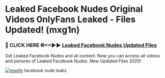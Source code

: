 # Leaked Facebook Nudes Original Videos 0nlyFans Leaked - Files Updated! (mxg1n)

<h3>🔴 CLICK HERE 🌐==►► <a href="https://tinyurl.com/5h6xmrr3" rel="nofollow">Leaked Facebook Nudes Updated Files</a></h3>

Get Leaked Facebook Nudes and all content. Now you can access all videos and pictures of Leaked Facebook Nudes. New Updated Files 2025!

[![mxg1n](https://i.imgur.com/KVD873Z.gif)](https://tinyurl.com/5h6xmrr3)
facebook nude leaks